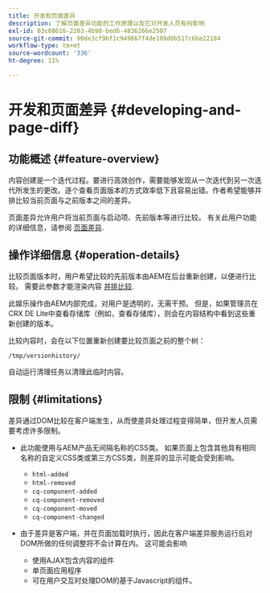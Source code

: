 ```yaml
---
title: 开发和页面差异
description: 了解页面差异功能的工作原理以及它对开发人员有何影响
exl-id: 03c08616-2203-4b90-bed6-4836266e2507
source-git-commit: 90de3cf9bf1c949667f4de109d0b517c6be22184
workflow-type: tm+mt
source-wordcount: '336'
ht-degree: 11%

---
```


# 开发和页面差异 {#developing-and-page-diff}

## 功能概述 {#feature-overview}

内容创建是一个迭代过程。要进行高效创作，需要能够发现从一次迭代到另一次迭代所发生的更改。逐个查看页面版本的方式效率低下且容易出错。作者希望能够并排比较当前页面与之前版本之间的差异。

页面差异允许用户将当前页面与启动项、先前版本等进行比较。 有关此用户功能的详细信息，请参阅 [页面差异](/help/sites-cloud/authoring/features/page-diff.md).

## 操作详细信息 {#operation-details}

比较页面版本时，用户希望比较的先前版本由AEM在后台重新创建，以便进行比较。 需要此参数才能渲染内容 [并排比较](/help/sites-cloud/authoring/features/page-diff.md).

此娱乐操作由AEM内部完成，对用户是透明的，无需干预。 但是，如果管理员在CRX DE Lite中查看存储库（例如，查看存储库），则会在内容结构中看到这些重新创建的版本。

比较内容时，会在以下位置重新创建要比较页面之前的整个树：

`/tmp/versionhistory/`

自动运行清理任务以清理此临时内容。

## 限制 {#limitations}

差异通过DOM比较在客户端发生，从而使差异处理过程变得简单，但开发人员需要考虑许多限制。

* 此功能使用与AEM产品无间隔名称的CSS类。 如果页面上包含其他具有相同名称的自定义CSS类或第三方CSS类，则差异的显示可能会受到影响。

   * `html-added`
   * `html-removed`
   * `cq-component-added`
   * `cq-component-removed`
   * `cq-component-moved`
   * `cq-component-changed`

* 由于差异是客户端，并在页面加载时执行，因此在客户端差异服务运行后对DOM所做的任何调整将不会计算在内。 这可能会影响

   * 使用AJAX包含内容的组件
   * 单页面应用程序
   * 可在用户交互时处理DOM的基于Javascript的组件。

